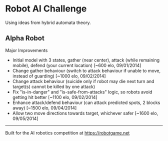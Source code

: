 Robot AI Challenge
==================
Using ideas from hybrid automata theory.

Alpha Robot
-----------
Major Improvements

- Initial model with 3 states, gather (near center), attack (while remaining mobile), defend (your current location) [~600 elo, 09/01/2014]
- Change gather behaviour (switch to attack behaviour if unable to move, instead of guarding) [~1000 elo, 09/02/2014]
- Change attack behaviour (suicide only if robot may die next turn and target(s) cannot be killed by one attack)
- Fix "is-in-danger" and "is-safe-from-attacks" logic, so robots avoid getting hit better [~1100 elo, 09/02/2014]
- Enhance attack/defend behaviour (can attack predicted spots, 2 blocks away) [~1500 elo, 09/04/2014]
- Allow two move directions towards target, whichever safer [~1600 elo, 09/05/2014]

-----------
Built for the AI robotics competition at https://robotgame.net
